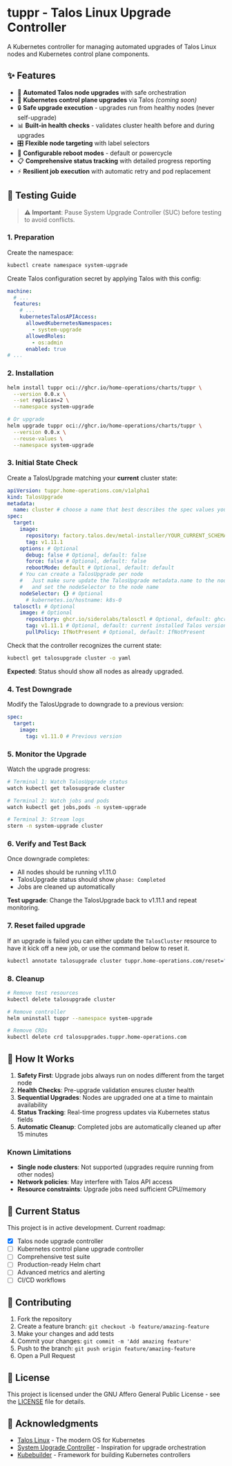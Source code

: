 # tuppr - Talos Linux Upgrade Controller

A Kubernetes controller for managing automated upgrades of Talos Linux nodes and Kubernetes control plane components.

## ✨ Features

- 🚀 **Automated Talos node upgrades** with safe orchestration
- 🎯 **Kubernetes control plane upgrades** via Talos *(coming soon)*
- 🔒 **Safe upgrade execution** - upgrades run from healthy nodes (never self-upgrade)
- 📊 **Built-in health checks** - validates cluster health before and during upgrades
- 🎛️ **Flexible node targeting** with label selectors
- 🔄 **Configurable reboot modes** - default or powercycle
- 📋 **Comprehensive status tracking** with detailed progress reporting
- ⚡ **Resilient job execution** with automatic retry and pod replacement

## 🧪 Testing Guide

> **⚠️ Important**: Pause System Upgrade Controller (SUC) before testing to avoid conflicts.

### 1. Preparation

Create the namespace:

```bash
kubectl create namespace system-upgrade
```

Create Talos configuration secret by applying Talos with this config:

```yaml
machine:
  # ...
  features:
    # ...
    kubernetesTalosAPIAccess:
      allowedKubernetesNamespaces:
        - system-upgrade
      allowedRoles:
        - os:admin
      enabled: true
# ...
```

### 2. Installation

```bash
helm install tuppr oci://ghcr.io/home-operations/charts/tuppr \
  --version 0.0.x \
  --set replicas=2 \
  --namespace system-upgrade

# Or upgrade
helm upgrade tuppr oci://ghcr.io/home-operations/charts/tuppr \
  --version 0.0.x \
  --reuse-values \
  --namespace system-upgrade

```

### 3. Initial State Check

Create a TalosUpgrade matching your **current** cluster state:

```yaml
apiVersion: tuppr.home-operations.com/v1alpha1
kind: TalosUpgrade
metadata:
  name: cluster # choose a name that best describes the spec values you have
spec:
  target:
    image:
      repository: factory.talos.dev/metal-installer/YOUR_CURRENT_SCHEMATIC_WITHOUT_TAG
      tag: v1.11.1
    options: # Optional
      debug: false # Optional, default: false
      force: false # Optional, default: false
      rebootMode: default # Optional, default: default
    # You can create a TalosUpgrade per node
    #   Just make sure update the TalosUpgrade metadata.name to the node name (or whatever)
    #   and set the nodeSelector to the node name
    nodeSelector: {} # Optional
      # kubernetes.io/hostname: k8s-0
  talosctl: # Optional
    image: # Optional
      repository: ghcr.io/siderolabs/talosctl # Optional, default: ghcr.io/siderolabs/talosctl
      tag: v1.11.1 # Optional, default: current installed Talos version
      pullPolicy: IfNotPresent # Optional, default: IfNotPresent
```

Check that the controller recognizes the current state:

```bash
kubectl get talosupgrade cluster -o yaml
```

**Expected**: Status should show all nodes as already upgraded.

### 4. Test Downgrade

Modify the TalosUpgrade to downgrade to a previous version:

```yaml
spec:
  target:
    image:
      tag: v1.11.0 # Previous version
```

### 5. Monitor the Upgrade

Watch the upgrade progress:

```bash
# Terminal 1: Watch TalosUpgrade status
watch kubectl get talosupgrade cluster

# Terminal 2: Watch jobs and pods
watch kubectl get jobs,pods -n system-upgrade

# Terminal 3: Stream logs
stern -n system-upgrade cluster
```

### 6. Verify and Test Back

Once downgrade completes:

- All nodes should be running v1.11.0
- TalosUpgrade status should show `phase: Completed`
- Jobs are cleaned up automatically

**Test upgrade**: Change the TalosUpgrade back to v1.11.1 and repeat monitoring.

### 7. Reset failed upgrade

If an upgrade is failed you can either update the `TalosCluster` resource to have it kick off a new job, or use the command below to reset it.

```bash
kubectl annotate talosupgrade cluster tuppr.home-operations.com/reset="$(date)"
```

### 8. Cleanup

```bash
# Remove test resources
kubectl delete talosupgrade cluster

# Remove controller
helm uninstall tuppr --namespace system-upgrade

# Remove CRDs
kubectl delete crd talosupgrades.tuppr.home-operations.com
```

## 📖 How It Works

1. **Safety First**: Upgrade jobs always run on nodes different from the target node
2. **Health Checks**: Pre-upgrade validation ensures cluster health
3. **Sequential Upgrades**: Nodes are upgraded one at a time to maintain availability
4. **Status Tracking**: Real-time progress updates via Kubernetes status fields
5. **Automatic Cleanup**: Completed jobs are automatically cleaned up after 15 minutes

### Known Limitations

- **Single node clusters**: Not supported (upgrades require running from other nodes)
- **Network policies**: May interfere with Talos API access
- **Resource constraints**: Upgrade jobs need sufficient CPU/memory

## 🚧 Current Status

This project is in active development. Current roadmap:

- [x] Talos node upgrade controller
- [ ] Kubernetes control plane upgrade controller
- [ ] Comprehensive test suite
- [ ] Production-ready Helm chart
- [ ] Advanced metrics and alerting
- [ ] CI/CD workflows

## 🤝 Contributing

1. Fork the repository
2. Create a feature branch: `git checkout -b feature/amazing-feature`
3. Make your changes and add tests
4. Commit your changes: `git commit -m 'Add amazing feature'`
5. Push to the branch: `git push origin feature/amazing-feature`
6. Open a Pull Request

## 📄 License

This project is licensed under the GNU Affero General Public License - see the [LICENSE](LICENSE) file for details.

## 🙏 Acknowledgments

- [Talos Linux](https://www.talos.dev/) - The modern OS for Kubernetes
- [System Upgrade Controller](https://github.com/rancher/system-upgrade-controller) - Inspiration for upgrade orchestration
- [Kubebuilder](https://book.kubebuilder.io/) - Framework for building Kubernetes controllers
